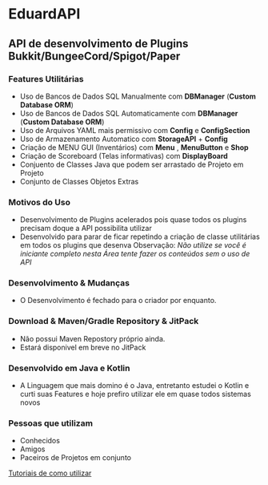 # EduardAPI
## API de desenvolvimento de Plugins Bukkit/BungeeCord/Spigot/Paper

### Features Utilitárias
- Uso de Bancos de Dados SQL Manualmente com **DBManager** (**Custom Database ORM**)
- Uso de Bancos de Dados SQL Automaticamente com **DBManager** (**Custom Database ORM**)
- Uso de Arquivos YAML mais permissivo com **Config** e **ConfigSection**
- Uso de Armazenamento Automatico com **StorageAPI** + **Config** 
- Criação de MENU GUI (Inventários) com **Menu** , **MenuButton** e **Shop**
- Criação de Scoreboard (Telas informativas) com **DisplayBoard**
- Conjuento de Classes Java que podem ser arrastado de Projeto em Projeto
- Conjunto de Classes Objetos Extras

### Motivos do Uso
- Desenvolvimento de Plugins acelerados pois quase todos os plugins precisam doque a API possibilita utilizar
- Desenvolvido para parar de ficar repetindo a criação de classe utilitárias em todos os plugins que desenva
Observação: *Não utilize se você é iniciante completo nesta Área tente fazer os conteúdos sem o uso de API*


### Desenvolvimento & Mudanças
- O Desenvolvimento é fechado para o criador por enquanto.

### Download & Maven/Gradle Repository & JitPack
- Não possui Maven Repostory próprio ainda.
- Estará disponivel em breve no JitPack


### Desenvolvido em Java e Kotlin
- A Linguagem que mais domino é o Java, entretanto estudei o Kotlin e curti suas Features e hoje prefiro utilizar ele em quase todos sistemas novos

### Pessoas que utilizam
- Conhecidos
- Amigos
- Paceiros de Projetos em conjunto

[Tutoriais de como utilizar ](https://github.com/EduardMaster/EduardAPI/wiki)
